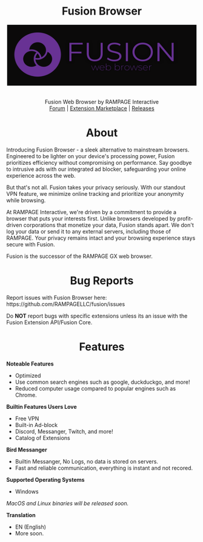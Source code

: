 <h1 align="center">Fusion Browser</h1>
<p align="center">
<img src="https://github.com/RAMPAGELLC/fusion/raw/main/fusion_ban.png" style="display: block;margin-left: auto;margin-right: auto;" width="500" height="160" align="center"/><br><br>
Fusion Web Browser by RAMPAGE Interactive<br>
<a target="_blank" href="https://meta.rampage.place">Forum</a> |
<a target="_blank" href="https://meta.rampage.place/c/resources/fusion-extensions/38">Extension Marketplace</a> |
<a target="_blank" href="https://github.com/RAMPAGELLC/fusion/releases">Releases</a>
</p>
<h1 align="center">About</h1>
Introducing Fusion Browser - a sleek alternative to mainstream browsers. Engineered to be lighter on your device's processing power, Fusion prioritizes efficiency without compromising on performance. Say goodbye to intrusive ads with our integrated ad blocker, safeguarding your online experience across the web.

But that's not all. Fusion takes your privacy seriously. With our standout VPN feature, we minimize online tracking and prioritize your anonymity while browsing.

At RAMPAGE Interactive, we're driven by a commitment to provide a browser that puts your interests first. Unlike browsers developed by profit-driven corporations that monetize your data, Fusion stands apart. We don't log your data or send it to any external servers, including those of RAMPAGE. Your privacy remains intact and your browsing experience stays secure with Fusion.

Fusion is the successor of the RAMPAGE GX web browser. 

<h1 align="center">Bug Reports</h1>
Report issues with Fusion Browser here: https://github.com/RAMPAGELLC/fusion/issues

Do **NOT** report bugs with specific extensions unless its an issue with the Fusion Extension API/Fusion Core.

<h1 align="center">Features</h1>

 <b>Noteable Features</b>
  - Optimized
  - Use common search engines such as google, duckduckgo, and more!
  - Reduced computer usage compared to popular engines such as Chrome.

  <b>Builtin Features Users Love</b>
  - Free VPN
  - Built-in Ad-block
  - Discord, Messanger, Twitch, and more!
  - Catalog of Extensions

  <b>Bird Messanger</b>
  - Builtin Messanger, No Logs, no data is stored on servers.
  - Fast and reliable communication, everything is instant and not recored.

  <b>Supported Operating Systems</b>
  - Windows
    
  *MacOS and Linux binaries will be released soon.*

 <b>Translation</b>
  - EN (English)
  - More soon.
